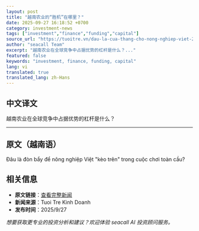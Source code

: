 ```yaml
---
layout: post
title: "越南农业的“胜机”在哪里？"
date: 2025-09-27 16:18:52 +0700
category: investment-news
tags: ["investment","finance","funding","capital"]
source_url: "https://tuoitre.vn/dau-la-cua-thang-cho-nong-nghiep-viet-20250927184745746.htm"
author: "seacall Team"
excerpt: "越南农业在全球竞争中占据优势的杠杆是什么？..."
featured: false
keywords: "investment, finance, funding, capital"
lang: vi
translated: true
translated_lang: zh-Hans
---
```


## 中文译文

越南农业在全球竞争中占据优势的杠杆是什么？

---

## 原文（越南语）

Đâu là đòn bẩy để nông nghiệp Việt "kèo trên" trong cuộc chơi toàn cầu?

## 相关信息

- **原文链接**：[查看完整新闻](https://tuoitre.vn/dau-la-cua-thang-cho-nong-nghiep-viet-20250927184745746.htm)
- **新闻来源**：Tuoi Tre Kinh Doanh
- **发布时间**：2025/9/27

*想要获取更专业的投资分析和建议？欢迎体验 seacall AI 投资顾问服务。*